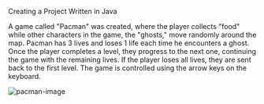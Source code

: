 Creating a Project Written in Java

A game called "Pacman" was created, where the player collects "food" while other characters in the game, the "ghosts," move randomly around the map. Pacman has 3 lives and loses 1 life each time he encounters a ghost. Once the player completes a level, they progress to the next one, continuing the game with the remaining lives. If the player loses all lives, they are sent back to the first level. The game is controlled using the arrow keys on the keyboard.


![pacman-image](https://github.com/user-attachments/assets/8fa5768f-e7c9-4ec8-8d79-ed8175159012)

